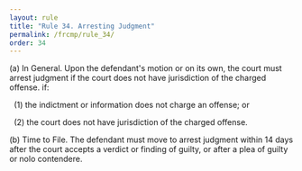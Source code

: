 ```yaml
---
layout: rule
title: "Rule 34. Arresting Judgment"
permalink: /frcmp/rule_34/
order: 34
---
```


(a) In General. Upon the defendant's motion or on its own, the court must arrest judgment if the court does not have jurisdiction of the charged offense. if:


&nbsp;&nbsp;(1) the indictment or information does not charge an offense; or


&nbsp;&nbsp;(2) the court does not have jurisdiction of the charged offense.


(b) Time to File. The defendant must move to arrest judgment within 14 days after the court accepts a verdict or finding of guilty, or after a plea of guilty or nolo contendere.